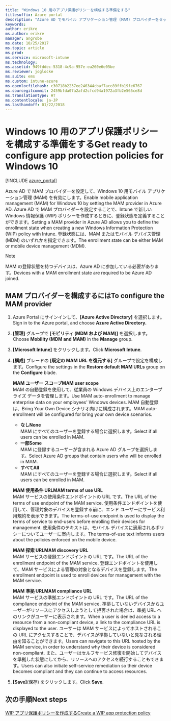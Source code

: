 ```yaml
---
title: "Windows 10 用のアプリ保護ポリシーを構成する準備をする"
titlesuffix: Azure portal
description: "Azure AD でモバイル アプリケーション管理 (MAM) プロバイダーをセットアップします"
keywords: 
author: erikre
ms.author: erikre
manager: angrobe
ms.date: 10/25/2017
ms.topic: article
ms.prod: 
ms.service: microsoft-intune
ms.technology: 
ms.assetid: 949fddec-5318-4c9a-957e-ea260e6e05be
ms.reviewer: joglocke
ms.suite: ems
ms.custom: intune-azure
ms.openlocfilehash: c30718b2237ee246344cbaf7acc89ffb19fe6767
ms.sourcegitcommit: 2459bfda07a2afd2cfcd94a1972a3fb2e565ce8d
ms.translationtype: HT
ms.contentlocale: ja-JP
ms.lasthandoff: 01/22/2018
---
```

# <a name="get-ready-to-configure-app-protection-policies-for-windows-10"></a><span data-ttu-id="10d41-103">Windows 10 用のアプリ保護ポリシーを構成する準備をする</span><span class="sxs-lookup"><span data-stu-id="10d41-103">Get ready to configure app protection policies for Windows 10</span></span>

[!INCLUDE [azure_portal](./includes/azure_portal.md)]

<span data-ttu-id="10d41-104">Azure AD で MAM プロバイダーを設定して、Windows 10 用モバイル アプリケーション管理 (MAM) を有効にします。</span><span class="sxs-lookup"><span data-stu-id="10d41-104">Enable mobile application management (MAM) for Windows 10 by setting the MAM provider in Azure AD.</span></span> <span data-ttu-id="10d41-105">Azure AD で MAM プロバイダーを設定することで、Intune で新しい Windows 情報保護 (WIP) ポリシーを作成するときに、登録状態を定義することができます。</span><span class="sxs-lookup"><span data-stu-id="10d41-105">Setting a MAM provider in Azure AD allows you to define the enrollment state when creating a new Windows Information Protection (WIP) policy with Intune.</span></span> <span data-ttu-id="10d41-106">登録状態には、MAM またはモバイル デバイス管理 (MDM) のいずれかを指定できます。</span><span class="sxs-lookup"><span data-stu-id="10d41-106">The enrollment state can be either MAM or mobile device management (MDM).</span></span>

> [!NOTE]
> <span data-ttu-id="10d41-107">MAM の登録状態を持つデバイスは、Azure AD に参加している必要があります。</span><span class="sxs-lookup"><span data-stu-id="10d41-107">Devices with a MAM enrollment state are required to be Azure AD joined.</span></span>

## <a name="to-configure-the-mam-provider"></a><span data-ttu-id="10d41-108">MAM プロバイダーを構成するには</span><span class="sxs-lookup"><span data-stu-id="10d41-108">To configure the MAM provider</span></span>

1. <span data-ttu-id="10d41-109">Azure Portal にサインインして、**[Azure Active Directory]** を選択します。</span><span class="sxs-lookup"><span data-stu-id="10d41-109">Sign in to the Azure portal, and choose **Azure Active Directory.**</span></span>

2. <span data-ttu-id="10d41-110">**[管理]** グループで **[モビリティ (MDM および MAM)]** を選択します。</span><span class="sxs-lookup"><span data-stu-id="10d41-110">Choose **Mobility (MDM and MAM)** in the **Manage** group.</span></span>

3. <span data-ttu-id="10d41-111">**[Microsoft Intune]** をクリックします。</span><span class="sxs-lookup"><span data-stu-id="10d41-111">Click **Microsoft Intune**.</span></span>

4. <span data-ttu-id="10d41-112">**[構成]** ブレードの **[既定の MAM URL を復元する]** グループで設定を構成します。</span><span class="sxs-lookup"><span data-stu-id="10d41-112">Configure the settings in the  **Restore default MAM URLs** group on the **Configure** blade.</span></span>

    <span data-ttu-id="10d41-113">**MAM ユーザー スコープ**</span><span class="sxs-lookup"><span data-stu-id="10d41-113">**MAM user scope**</span></span>  
      <span data-ttu-id="10d41-114">MAM の自動登録を使用して、従業員の Windows デバイス上のエンタープライズ データを管理します。</span><span class="sxs-lookup"><span data-stu-id="10d41-114">Use MAM auto-enrollment to manage enterprise data on your employees' Windows devices.</span></span> <span data-ttu-id="10d41-115">MAM 自動登録は、Bring Your Own Device シナリオ向けに構成されます。</span><span class="sxs-lookup"><span data-stu-id="10d41-115">MAM auto-enrollment will be configured for bring your own device scenarios.</span></span><ul><li><span data-ttu-id="10d41-116">**なし**</span><span class="sxs-lookup"><span data-stu-id="10d41-116">**None**</span></span><br><span data-ttu-id="10d41-117">MAM にすべてのユーザーを登録する場合に選択します。</span><span class="sxs-lookup"><span data-stu-id="10d41-117">Select if all users can be enrolled in MAM.</span></span></li><li><span data-ttu-id="10d41-118">**一部**</span><span class="sxs-lookup"><span data-stu-id="10d41-118">**Some**</span></span><br><span data-ttu-id="10d41-119">MAM に登録するユーザーが含まれる Azure AD グループを選択します。</span><span class="sxs-lookup"><span data-stu-id="10d41-119">Select Azure AD groups that contain users who will be enrolled in MAM.</span></span></li><li><span data-ttu-id="10d41-120">**すべて**</span><span class="sxs-lookup"><span data-stu-id="10d41-120">**All**</span></span><br><span data-ttu-id="10d41-121">MAM にすべてのユーザーを登録する場合に選択します。</span><span class="sxs-lookup"><span data-stu-id="10d41-121">Select if all users can be enrolled in MAM.</span></span></li></ul>

    <span data-ttu-id="10d41-122">**MAM 使用条件 URL**</span><span class="sxs-lookup"><span data-stu-id="10d41-122">**MAM terms of use URL**</span></span>  
     <span data-ttu-id="10d41-123">MAM サービスの使用条件エンドポイントの URL です。</span><span class="sxs-lookup"><span data-stu-id="10d41-123">The URL of the terms of use endpoint of the MAM service.</span></span> <span data-ttu-id="10d41-124">使用条件エンドポイントを使用して、管理対象のデバイスを登録する前に、エンド ユーザーにサービス利用規約を表示できます。</span><span class="sxs-lookup"><span data-stu-id="10d41-124">The terms-of-use endpoint is used to display the terms of service to end-users before enrolling their devices for management.</span></span> <span data-ttu-id="10d41-125">使用条件のテキストは、モバイル デバイスに適用されるポリシーについてユーザーに案内します。</span><span class="sxs-lookup"><span data-stu-id="10d41-125">The terms-of-use text informs users about the policies enforced on the mobile device.</span></span>

    <span data-ttu-id="10d41-126">**MAM 探索 URL**</span><span class="sxs-lookup"><span data-stu-id="10d41-126">**MAM discovery URL**</span></span>  
    <span data-ttu-id="10d41-127">MAM サービスの登録エンドポイントの URL です。</span><span class="sxs-lookup"><span data-stu-id="10d41-127">The URL of the enrollment endpoint of the MAM service.</span></span> <span data-ttu-id="10d41-128">登録エンドポイントを使用して、MAM サービスによる管理の対象となるデバイスを登録します。</span><span class="sxs-lookup"><span data-stu-id="10d41-128">The enrollment endpoint is used to enroll devices for management with the MAM service.</span></span>

    <span data-ttu-id="10d41-129">**MAM 準拠 URL**</span><span class="sxs-lookup"><span data-stu-id="10d41-129">**MAM compliance URL**</span></span>  
      <span data-ttu-id="10d41-130">MAM サービスの準拠エンドポイントの URL です。</span><span class="sxs-lookup"><span data-stu-id="10d41-130">The URL of the compliance endpoint of the MAM service.</span></span> <span data-ttu-id="10d41-131">準拠していないデバイスからユーザーがリソースにアクセスしようとして拒否された場合は、準拠 URL へのリンクがユーザーに表示されます。</span><span class="sxs-lookup"><span data-stu-id="10d41-131">When a user is denied access to a resource from a non-compliant device, a link to the compliance URL is displayed to the user.</span></span> <span data-ttu-id="10d41-132">ユーザーは MAM サービスによってホストされるこの URL にアクセスすることで、デバイスが準拠していないと見なされる理由を知ることができます。</span><span class="sxs-lookup"><span data-stu-id="10d41-132">Users can navigate to this URL hosted by the MAM service, in order to understand why their device is considered non-compliant.</span></span> <span data-ttu-id="10d41-133">また、ユーザーはセルフサービス修復を開始してデバイスを準拠した状態にしてから、リソースへのアクセスを続行することもできます。</span><span class="sxs-lookup"><span data-stu-id="10d41-133">Users can also initiate self-service remediation so their device becomes compliant and they can continue to access resources.</span></span>

5.  <span data-ttu-id="10d41-134">**[Save]**(保存) をクリックします。</span><span class="sxs-lookup"><span data-stu-id="10d41-134">Click **Save**.</span></span>

## <a name="next-steps"></a><span data-ttu-id="10d41-135">次の手順</span><span class="sxs-lookup"><span data-stu-id="10d41-135">Next steps</span></span>

[<span data-ttu-id="10d41-136">WIP アプリ保護ポリシーを作成する</span><span class="sxs-lookup"><span data-stu-id="10d41-136">Create a WIP app protection policy</span></span>](windows-information-protection-policy-create.md)
